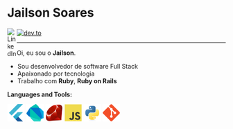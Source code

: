 <h1>Jailson Soares</h1>

<a href="https://linkedin.com/in/jailsonsoares/" target="_blank" >
  <img align="left" src="https://raw.githubusercontent.com/rahuldkjain/github-profile-readme-generator/master/src/images/icons/Social/linked-in-alt.svg" alt="LinkedIn" width="22px" />
</a>
<a href="https://dev.to/jailsonsf" target="_blank" >
   <img align="center" src="https://cdn.jsdelivr.net/npm/simple-icons@3.0.1/icons/dev-dot-to.svg" alt="dev.to" width="22px" />
</a>
</br>

----

Oi, eu sou o **Jailson**.
- Sou desenvolvedor de software Full Stack
- Apaixonado por tecnologia
- Trabalho com **Ruby**, **Ruby on Rails**

**Languages and Tools:**

<div>
   <a href="https://flutter.dev/" target="_blank"><img src="https://raw.githubusercontent.com/devicons/devicon/master/icons/flutter/flutter-original.svg" alt="flutter" height="40"/></a>
   <a href="https://dart.dev" target="_blank"><img src="https://raw.githubusercontent.com/devicons/devicon/master/icons/dart/dart-original.svg" alt="dart lang" height="40"/></a>
   <a href="https://www.ruby-lang.org/pt/" target="_blank"><img src="https://raw.githubusercontent.com/devicons/devicon/master/icons/ruby/ruby-original.svg" alt="ruby lang" height="40"/></a>
   <a href="https://developer.mozilla.org/en-US/docs/Web/JavaScript" target="_blank"><img src="https://raw.githubusercontent.com/devicons/devicon/master/icons/javascript/javascript-original.svg" alt="javascript" height="40"/></a>
   <a href="https://www.python.org" target="_blank"><img src="https://raw.githubusercontent.com/devicons/devicon/master/icons/python/python-original.svg" alt="python" height="40"/></a>
   <a href="https://git-scm.com/" target="_blank"><img src="https://raw.githubusercontent.com/devicons/devicon/master/icons/git/git-original.svg" alt="git" height="40"/></a>
</div>
